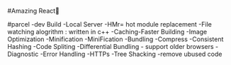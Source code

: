 #Amazing React🚀

#parcel
-dev Build
-Local Server
-HMr= hot module replacement
-File watching alogrithm : written in c++
-Caching-Faster Building
-Image Optimization
-Minification
-MiniFication
-Bundling
-Compress
-Consistent Hashing
-Code Spliting
-Differential Bundling - support older browsers
-Diagnostic
-Error Handling
-HTTPs
-Tree Shacking -remove ubused code
